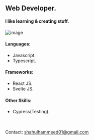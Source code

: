 ## Web Developer.

#### I like learning & creating stuff.


![image](https://media.giphy.com/media/7NoNw4pMNTvgc/giphy-downsized.gif)



#### Languages:
- Javascript.
- Typescript.

#### Frameworks:
- React JS.
- Svelte JS.

#### Other Skills:
- Cypress(Testing).

<br /> <br />
Contact: shahulhammeed01@gmail.com
